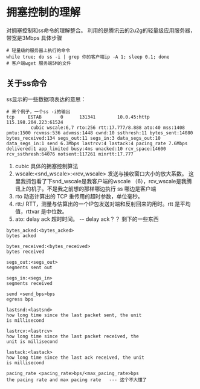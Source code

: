 # 拥塞控制的理解
对拥塞控制和ss命令的理解整合。
利用的是腾讯云的2u2g的轻量级应用服务器，带宽是3Mbps 
具体步骤
```shell
# 轻量级的服务器上执行的命令
while true; do ss -i | grep 你的客户端ip -A 1; sleep 0.1; done
# 客户端wget 服务端5M的文件
```

## 关于ss命令
ss显示的一些数据项表达的意思：
```shell
# 来个例子，一个ss -i的输出
tcp     ESTAB       0      131341        10.0.45:http                                   115.198.204.223:61524                    
         cubic wscale:6,7 rto:256 rtt:17.777/8.888 ato:40 mss:1408 pmtu:1500 rcvmss:536 advmss:1448 cwnd:10 ssthresh:11 bytes_sent:14080 bytes_received:134 segs_out:11 segs_in:3 data_segs_out:10 data_segs_in:1 send 6.3Mbps lastrcv:4 lastack:4 pacing_rate 7.6Mbps delivered:1 app_limited busy:4ms unacked:10 rcv_space:14600 rcv_ssthresh:64076 notsent:117261 minrtt:17.777
```
1. cubic 具体的拥塞控制算法
2. wscale:<snd_wscale>:<rcv_wscale> 发送与接收窗口大小的放大系数。
这里我抓包看了下snd_wscale是我客户端的wscale （6），rcv_wscale是我腾讯上的机子。不是我之前想的那样哪边执行 ss 哪边是客户端
3. rto 动态计算出的 TCP 重传用的超时参数，单位毫秒。
4. rtt:<rtt>/<rttvar> RTT，测量与估算出的一个IP包发送对端和反射回来的用时。rtt 是平均值，rttvar 是中位数。
5. ato:<ato> delay ack 超时时间。 -- delay ack？？
剩下的一些东西
```shell
bytes_acked:<bytes_acked>
bytes acked

bytes_received:<bytes_received>
bytes received

segs_out:<segs_out>
segments sent out

segs_in:<segs_in>
segments received

send <send_bps>bps
egress bps   

lastsnd:<lastsnd>
how long time since the last packet sent, the unit
is millisecond

lastrcv:<lastrcv>
how long time since the last packet received, the
unit is millisecond

lastack:<lastack>
how long time since the last ack received, the unit
is millisecond

pacing_rate <pacing_rate>bps/<max_pacing_rate>bps
the pacing rate and max pacing rate   --- 这个不大懂了
```